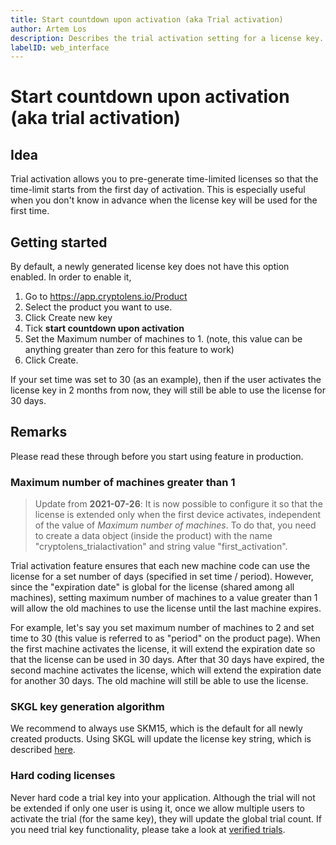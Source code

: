 ```yaml
---
title: Start countdown upon activation (aka Trial activation)
author: Artem Los
description: Describes the trial activation setting for a license key.
labelID: web_interface
---
```


# Start countdown upon activation (aka trial activation)

## Idea

Trial activation allows you to pre-generate time-limited licenses so that the time-limit starts from the first day of activation. This is especially useful when you don't know in advance when the license key will be used for the first time.

## Getting started
By default, a newly generated license key does not have this option enabled. In order to enable it,

1. Go to https://app.cryptolens.io/Product
2. Select the product you want to use.
3. Click Create new key
4. Tick **start countdown upon activation**
6. Set the Maximum number of machines to 1. (note, this value can be anything greater than zero for this feature to work)
7. Click Create.

If your set time was set to 30 (as an example), then if the user activates the license key in 2 months from now, they will still be able to use the license for 30 days.

## Remarks

Please read these through before you start using feature in production.

### Maximum number of machines greater than 1

> Update from **2021-07-26**: It is now possible to configure it so that the license is extended only when the first device activates, independent of the value of *Maximum number of machines*. To do that, you need to create a data object (inside the product) with the name "cryptolens_trialactivation" and string value "first_activation".

Trial activation feature ensures that each new machine code can use the license for a set number of days (specified in set time / period). However, since the "expiration date" is global for
the license (shared among all machines), setting maximum number of machines to a value greater than 1 will allow the old machines to use the license until the last machine expires.

For example, let's say you set maximum number of machines to 2 and set time to 30 (this value is referred to as "period" on the product page). When the first machine activates the license, it will extend the expiration date so that the license can be used in 30 days. After that 30 days have expired, the second machine activates the license, which will extend the expiration date for another 30 days. The old machine will still be able to use the license.

### SKGL key generation algorithm
We recommend to always use SKM15, which is the default for all newly created products. Using SKGL will update the license key string, which is described [here](https://app.cryptolens.io/docs/api/v3/Activate).

### Hard coding licenses
Never hard code a trial key into your application. Although the trial will not be extended if only one user is using it, once we allow multiple users to activate the trial (for the same key), they will update the global trial count. If you need trial key functionality, please take a look at [verified trials](/examples/verified-trials).